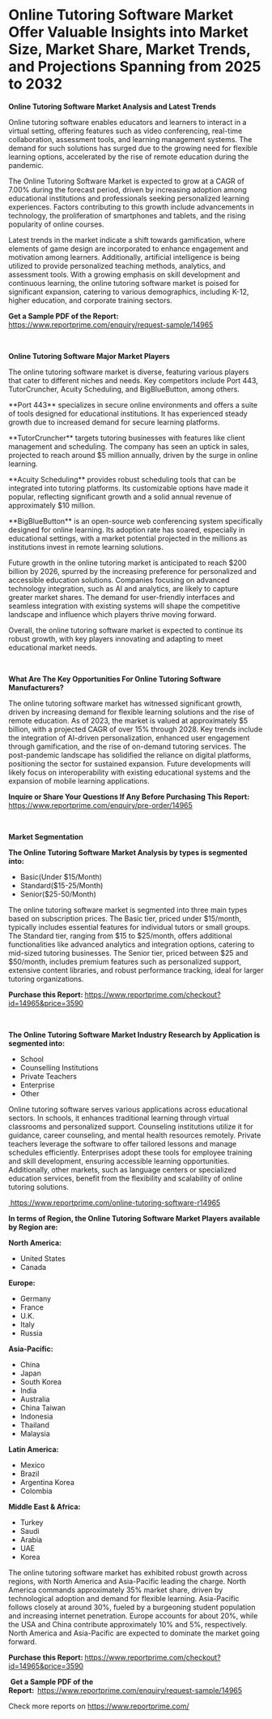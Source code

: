 <p><h1>Online Tutoring Software Market Offer Valuable Insights into Market Size, Market Share, Market Trends, and Projections Spanning from 2025 to 2032</h1></p><p><strong>Online Tutoring Software Market Analysis and Latest Trends</strong></p>
<p><p>Online tutoring software enables educators and learners to interact in a virtual setting, offering features such as video conferencing, real-time collaboration, assessment tools, and learning management systems. The demand for such solutions has surged due to the growing need for flexible learning options, accelerated by the rise of remote education during the pandemic.</p><p>The Online Tutoring Software Market is expected to grow at a CAGR of 7.00% during the forecast period, driven by increasing adoption among educational institutions and professionals seeking personalized learning experiences. Factors contributing to this growth include advancements in technology, the proliferation of smartphones and tablets, and the rising popularity of online courses.</p><p>Latest trends in the market indicate a shift towards gamification, where elements of game design are incorporated to enhance engagement and motivation among learners. Additionally, artificial intelligence is being utilized to provide personalized teaching methods, analytics, and assessment tools. With a growing emphasis on skill development and continuous learning, the online tutoring software market is poised for significant expansion, catering to various demographics, including K-12, higher education, and corporate training sectors.</p></p>
<p><strong>Get a Sample PDF of the Report:&nbsp;</strong> <a href="https://www.reportprime.com/enquiry/request-sample/14965?utm_campaign=3576&utm_medium=2&utm_source=Github&utm_content=ia&utm_term=20032025&utm_id=online-tutoring-software">https://www.reportprime.com/enquiry/request-sample/14965</a></p>
<p>&nbsp;</p>
<p><strong>Online Tutoring Software Major Market Players</strong></p>
<p><p>The online tutoring software market is diverse, featuring various players that cater to different niches and needs. Key competitors include Port 443, TutorCruncher, Acuity Scheduling, and BigBlueButton, among others. </p><p>**Port 443** specializes in secure online environments and offers a suite of tools designed for educational institutions. It has experienced steady growth due to increased demand for secure learning platforms. </p><p>**TutorCruncher** targets tutoring businesses with features like client management and scheduling. The company has seen an uptick in sales, projected to reach around $5 million annually, driven by the surge in online learning.</p><p>**Acuity Scheduling** provides robust scheduling tools that can be integrated into tutoring platforms. Its customizable options have made it popular, reflecting significant growth and a solid annual revenue of approximately $10 million.</p><p>**BigBlueButton** is an open-source web conferencing system specifically designed for online learning. Its adoption rate has soared, especially in educational settings, with a market potential projected in the millions as institutions invest in remote learning solutions.</p><p>Future growth in the online tutoring market is anticipated to reach $200 billion by 2026, spurred by the increasing preference for personalized and accessible education solutions. Companies focusing on advanced technology integration, such as AI and analytics, are likely to capture greater market shares. The demand for user-friendly interfaces and seamless integration with existing systems will shape the competitive landscape and influence which players thrive moving forward.</p><p>Overall, the online tutoring software market is expected to continue its robust growth, with key players innovating and adapting to meet educational market needs.</p></p>
<p>&nbsp;</p>
<p><strong>What Are The Key Opportunities For Online Tutoring Software Manufacturers?</strong></p>
<p><p>The online tutoring software market has witnessed significant growth, driven by increasing demand for flexible learning solutions and the rise of remote education. As of 2023, the market is valued at approximately $5 billion, with a projected CAGR of over 15% through 2028. Key trends include the integration of AI-driven personalization, enhanced user engagement through gamification, and the rise of on-demand tutoring services. The post-pandemic landscape has solidified the reliance on digital platforms, positioning the sector for sustained expansion. Future developments will likely focus on interoperability with existing educational systems and the expansion of mobile learning applications.</p></p>
<p><strong>Inquire or Share Your Questions If Any Before Purchasing This Report:</strong> <a href="https://www.reportprime.com/enquiry/pre-order/14965?utm_campaign=3576&utm_medium=2&utm_source=Github&utm_content=ia&utm_term=20032025&utm_id=online-tutoring-software">https://www.reportprime.com/enquiry/pre-order/14965</a></p>
<p>&nbsp;</p>
<p><strong>Market Segmentation</strong></p>
<p><strong>The Online Tutoring Software Market Analysis by types is segmented into:</strong></p>
<p><ul><li>Basic(Under $15/Month)</li><li>Standard($15-25/Month)</li><li>Senior($25-50/Month)</li></ul></p>
<p><p>The online tutoring software market is segmented into three main types based on subscription prices. The Basic tier, priced under $15/month, typically includes essential features for individual tutors or small groups. The Standard tier, ranging from $15 to $25/month, offers additional functionalities like advanced analytics and integration options, catering to mid-sized tutoring businesses. The Senior tier, priced between $25 and $50/month, includes premium features such as personalized support, extensive content libraries, and robust performance tracking, ideal for larger tutoring organizations.</p></p>
<p><strong>Purchase this Report:&nbsp;</strong><a href="https://www.reportprime.com/checkout?id=14965&price=3590&utm_campaign=3576&utm_medium=2&utm_source=Github&utm_content=ia&utm_term=20032025&utm_id=online-tutoring-software">https://www.reportprime.com/checkout?id=14965&price=3590</a></p>
<p>&nbsp;</p>
<p><strong>The Online Tutoring Software Market Industry Research by Application is segmented into:</strong></p>
<p><ul><li>School</li><li>Counselling Institutions</li><li>Private Teachers</li><li>Enterprise</li><li>Other</li></ul></p>
<p><p>Online tutoring software serves various applications across educational sectors. In schools, it enhances traditional learning through virtual classrooms and personalized support. Counseling institutions utilize it for guidance, career counseling, and mental health resources remotely. Private teachers leverage the software to offer tailored lessons and manage schedules efficiently. Enterprises adopt these tools for employee training and skill development, ensuring accessible learning opportunities. Additionally, other markets, such as language centers or specialized education services, benefit from the flexibility and scalability of online tutoring solutions.</p></p>
<p><a href="https://www.reportprime.com/online-tutoring-software-r14965?utm_campaign=3576&utm_medium=2&utm_source=Github&utm_content=ia&utm_term=20032025&utm_id=online-tutoring-software">&nbsp;https://www.reportprime.com/online-tutoring-software-r14965</a></p>
<p><strong>In terms of Region, the Online Tutoring Software Market Players available by Region are:</strong></p>
<p>
    <p> <strong> North America: </strong>
        <ul>
            <li>United States</li>
            <li>Canada</li>
        </ul>
        </p> 
    <p> <strong> Europe: </strong>
        <ul>
            <li>Germany</li>
            <li>France</li>
            <li>U.K.</li>
            <li>Italy</li>
            <li>Russia</li>
        </ul>
        </p> 
    <p> <strong> Asia-Pacific: </strong>
        <ul>
            <li>China</li>
            <li>Japan</li>
            <li>South Korea</li>
            <li>India</li>
            <li>Australia</li>
            <li>China Taiwan</li>
            <li>Indonesia</li>
            <li>Thailand</li>
            <li>Malaysia</li>
        </ul>
        </p> 
    <p> <strong> Latin America: </strong>
        <ul>
            <li>Mexico</li>
            <li>Brazil</li>
            <li>Argentina Korea</li>
            <li>Colombia</li>
        </ul>
        </p> 
    <p> <strong> Middle East & Africa: </strong>
        <ul>
            <li>Turkey</li>
            <li>Saudi</li>
            <li>Arabia</li>
            <li>UAE</li>
            <li>Korea</li>
        </ul>
    </p>
    </p>
<p><p>The online tutoring software market has exhibited robust growth across regions, with North America and Asia-Pacific leading the charge. North America commands approximately 35% market share, driven by technological adoption and demand for flexible learning. Asia-Pacific follows closely at around 30%, fueled by a burgeoning student population and increasing internet penetration. Europe accounts for about 20%, while the USA and China contribute approximately 10% and 5%, respectively. North America and Asia-Pacific are expected to dominate the market going forward.</p></p>
<p><strong>Purchase this Report: </strong><a href="https://www.reportprime.com/checkout?id=14965&price=3590&utm_campaign=3576&utm_medium=2&utm_source=Github&utm_content=ia&utm_term=20032025&utm_id=online-tutoring-software">https://www.reportprime.com/checkout?id=14965&price=3590</a></p>
<p>&nbsp;<strong>Get a Sample PDF of the Report:&nbsp;&nbsp;</strong><a href="https://www.reportprime.com/enquiry/request-sample/14965?utm_campaign=3576&utm_medium=2&utm_source=Github&utm_content=ia&utm_term=20032025&utm_id=online-tutoring-software">https://www.reportprime.com/enquiry/request-sample/14965</a></p>
<p><strong></strong></p>
<p>Check more reports on <a href="https://www.reportprime.com/?utm_campaign=3576&utm_medium=2&utm_source=Github&utm_content=ia&utm_term=20032025&utm_id=online-tutoring-software">https://www.reportprime.com/</a></p>